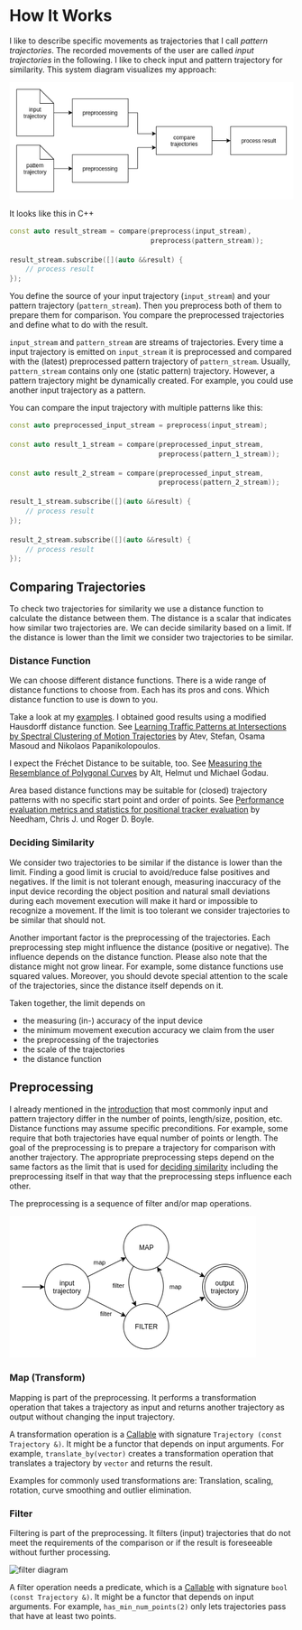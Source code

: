 # How It Works

I like to describe specific movements as trajectories that I call _pattern trajectories_.
The recorded movements of the user are called _input trajectories_ in the following.
I like to check input and pattern trajectory for similarity.
This system diagram visualizes my approach:

![system diagram](img/system-diagram.png)

It looks like this in C++

```c++
const auto result_stream = compare(preprocess(input_stream),
                                   preprocess(pattern_stream));

result_stream.subscribe([](auto &&result) {
    // process result
});
```

You define the source of your input trajectory (`input_stream`) and your pattern trajectory (`pattern_stream`).
Then you preprocess both of them to prepare them for comparison.
You compare the preprocessed trajectories and define what to do with the result.

`input_stream` and `pattern_stream` are streams of trajectories.
Every time a input trajectory is emitted on `input_stream` it is preprocessed and
compared with the (latest) preprocessed pattern trajectory of `pattern_stream`.
Usually, `pattern_stream` contains only one (static pattern) trajectory.
However, a pattern trajectory might be dynamically created.
For example, you could use another input trajectory as a pattern.

You can compare the input trajectory with multiple patterns like this:

```c++
const auto preprocessed_input_stream = preprocess(input_stream);

const auto result_1_stream = compare(preprocessed_input_stream,
                                     preprocess(pattern_1_stream));

const auto result_2_stream = compare(preprocessed_input_stream,
                                     preprocess(pattern_2_stream));

result_1_stream.subscribe([](auto &&result) {
    // process result
});

result_2_stream.subscribe([](auto &&result) {
    // process result
});
```


## Comparing Trajectories

To check two trajectories for similarity we use a distance function to calculate the distance between them.
The distance is a scalar that indicates how similar two trajectories are.
We can decide similarity based on a limit. 
If the distance is lower than the limit we consider two trajectories to be similar.


### Distance Function

We can choose different distance functions.
There is a wide range of distance functions to choose from.
Each has its pros and cons.
Which distance function to use is down to you.

Take a look at my [examples](examples.md).
I obtained good results using a modified Hausdorff distance function. See [Learning Traffic Patterns at Intersections by Spectral Clustering of Motion Trajectories](https://pdfs.semanticscholar.org/e422/b3bcf04a0f9ace1a4ea2b8be583831eec547.pdf)
by Atev, Stefan, Osama Masoud and Nikolaos Papanikolopoulos.

I expect the Fréchet Distance to be suitable, too.
See [Measuring the Resemblance of Polygonal Curves](http://dl.acm.org/citation.cfm?id=142699)
by Alt, Helmut und Michael Godau.

Area based distance functions may be suitable for (closed) trajectory patterns with
no specific start point and order of points.
See [Performance evaluation metrics and statistics for positional tracker evaluation](http://ai2-s2-pdfs.s3.amazonaws.com/e686/72c74d44fab77c60c35f015b9e22acc86f91.pdf)
by Needham, Chris J. und Roger D. Boyle.


### Deciding Similarity

We consider two trajectories to be similar if the distance is lower than the limit.
Finding a good limit is crucial to avoid/reduce false positives and negatives.
If the limit is not tolerant enough, measuring inaccuracy of the input device recording the object position and
natural small deviations during each movement execution will make it hard or impossible to recognize a movement.
If the limit is too tolerant we consider trajectories to be similar that should not.

Another important factor is the preprocessing of the trajectories.
Each preprocessing step might influence the distance (positive or negative).
The influence depends on the distance function.
Please also note that the distance might not grow linear.
For example, some distance functions use squared values.
Moreover, you should devote special attention to the scale of the trajectories,
since the distance itself depends on it.

Taken together, the limit depends on

- the measuring (in-) accuracy of the input device
- the minimum movement execution accuracy we claim from the user 
- the preprocessing of the trajectories
- the scale of the trajectories
- the distance function


## Preprocessing

I already mentioned in the [introduction](../README.md) that most commonly input and pattern trajectory
differ in the number of points, length/size, position, etc.
Distance functions may assume specific preconditions.
For example, some require that both trajectories have equal number of points or length.
The goal of the preprocessing is to prepare a trajectory for comparison with another trajectory.
The appropriate preprocessing steps depend on the same factors as
the limit that is used for [deciding similarity](#deciding-similarity)
including the preprocessing itself in that way that the preprocessing steps influence each other.

The preprocessing is a sequence of filter and/or map operations.

![preprocessing diagram](img/preprocessing.png) 


### Map (Transform)

Mapping is part of the preprocessing.
It performs a transformation operation that takes a trajectory as input and returns another trajectory as output
without changing the input trajectory.

A transformation operation is a [Callable][Callable] with signature `Trajectory (const Trajectory &)`.
It might be a functor that depends on input arguments.
For example, `translate_by(vector)` creates a transformation operation that translates a trajectory by `vector` and
returns the result.

Examples for commonly used transformations are:
Translation, scaling, rotation, curve smoothing and outlier elimination.

[Callable]: http://en.cppreference.com/w/cpp/concept/Callable


### Filter

Filtering is part of the preprocessing.
It filters (input) trajectories that do not meet the requirements of the comparison or
if the result is foreseeable without further processing.

![filter diagram](http://reactivex.io/documentation/operators/images/filter.png)

A filter operation needs a predicate, which is a [Callable] with signature `bool (const Trajectory &)`.
It might be a functor that depends on input arguments.
For example, `has_min_num_points(2)` only lets trajectories pass that have at least two points.
